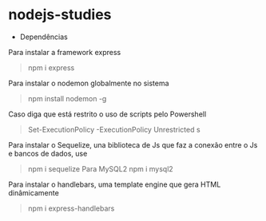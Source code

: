 # nodejs-studies

- Dependências

Para instalar a framework express
> npm i express

Para instalar o nodemon globalmente no sistema
> npm install nodemon -g

Caso diga que está restrito o uso de scripts pelo Powershell
> Set-ExecutionPolicy -ExecutionPolicy Unrestricted
> s

Para instalar o Sequelize, una biblioteca de Js que faz a conexão entre o Js e bancos de dados, use
> npm i sequelize
Para MySQL2
> npm i mysql2

Para instalar o handlebars, uma template engine que gera HTML dinâmicamente
> npm i express-handlebars